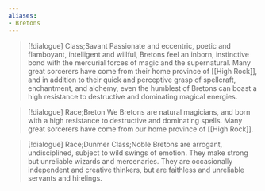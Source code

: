 ```yaml
---
aliases:
- Bretons
---
```


>[!dialogue] Class;Savant
>Passionate and eccentric, poetic and flamboyant, intelligent and willful, Bretons feel an inborn, instinctive bond with the mercurial forces of magic and the supernatural. Many great sorcerers have come from their home province of [[High Rock]], and in addition to their quick and perceptive grasp of spellcraft, enchantment, and alchemy, even the humblest of Bretons can boast a high resistance to destructive and dominating magical energies.

>[!dialogue] Race;Breton
>We Bretons are natural magicians, and born with a high resistance to destructive and dominating spells. Many great sorcerers have come from our home province of [[High Rock]].

>[!dialogue] Race;Dunmer Class;Noble
>Bretons are arrogant, undisciplined, subject to wild swings of emotion. They make strong but unreliable wizards and mercenaries. They are occasionally independent and creative thinkers, but are faithless and unreliable servants and hirelings.
